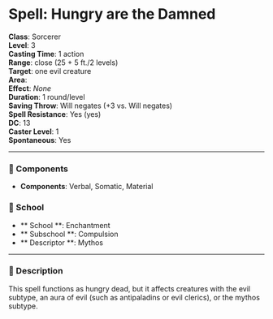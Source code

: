 
# Spell: Hungry are the Damned
**Class**: Sorcerer  
**Level**: 3  
**Casting Time**: 1 action  
**Range**: close (25 + 5 ft./2 levels)  
**Target**: one evil creature  
**Area**:   
**Effect**: _None_  
**Duration**: 1 round/level  
**Saving Throw**: Will negates (+3 vs. Will negates)  
**Spell Resistance**: Yes (yes)  
**DC**: 13  
**Caster Level**: 1  
**Spontaneous**: Yes

---

### 🔮 Components
- **Components**: Verbal, Somatic, Material

### 🏫 School
- ** School **: Enchantment
- ** Subschool **: Compulsion
- ** Descriptor **: Mythos
---

### 📜 Description
This spell functions as hungry dead, but it affects creatures with the evil subtype, an aura of evil (such as antipaladins or evil clerics), or the mythos subtype.
